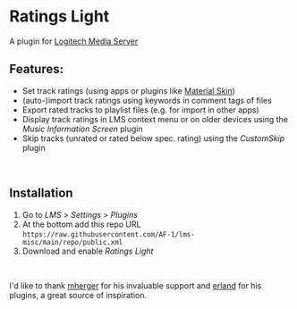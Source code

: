 Ratings Light
====

A plugin for [Logitech Media Server](https://github.com/Logitech/slimserver)<br>

## Features:

* Set track ratings (using apps or plugins like [Material Skin](https://github.com/CDrummond/lms-material))
* (auto-)import track ratings using keywords in comment tags of files
* Export rated tracks to playlist files (e.g. for import in other apps)
* Display track ratings in LMS context menu or on older devices using the *Music Information Screen* plugin
* Skip tracks (unrated or rated below spec. rating) using the *CustomSkip* plugin
<br>

## Installation

1. Go to *LMS* > *Settings* > *Plugins*
2. At the bottom add this repo URL `https://raw.githubusercontent.com/AF-1/lms-misc/main/repo/public.xml`
3. Download and enable *Ratings  Light*
<br>


I'd like to thank [mherger](https://github.com/mherger) for his invaluable support and [erland](https://github.com/erland) for his plugins, a great source of inspiration.